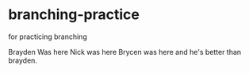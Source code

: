 # branching-practice
for practicing branching

Brayden Was here
Nick was here
Brycen was here and he's better than brayden.

